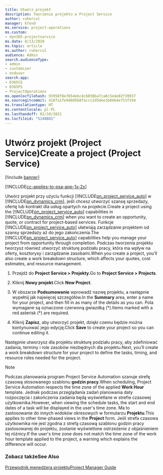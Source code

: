 ```yaml
---
title: Utwórz projekt
description: Tworzenie projektu w Project Service
author: ruhercul
manager: kfend
ms.service: project-operations
ms.custom:
- dyn365-projectservice
ms.date: 8/13/2020
ms.topic: article
ms.author: ruhercul
audience: Admin
search.audienceType:
- admin
- customizer
- enduser
search.app:
- D365CE
- D365PS
- ProjectOperations
ms.openlocfilehash: 93958f8e7654ebc4cb038ba7ca0c5e4e02f39937
ms.sourcegitcommit: 418fa1fe9d605b8faccc2d5dee1b04b4e753f194
ms.translationtype: HT
ms.contentlocale: pl-PL
ms.lasthandoff: 02/10/2021
ms.locfileid: "5148881"
---
```

# <a name="create-a-project-project-service"></a><span data-ttu-id="ab426-103">Utwórz projekt (Project Service)</span><span class="sxs-lookup"><span data-stu-id="ab426-103">Create a project (Project Service)</span></span>

[!include [banner](../includes/psa-now-project-operations.md)]

[!INCLUDE[cc-applies-to-psa-app-1x-2x](../includes/cc-applies-to-psa-app-1x-2x.md)]

<span data-ttu-id="ab426-104">Utwórz projekt przy użyciu funkcji [!INCLUDE[pn_project_service_auto](../includes/pn-project-service-auto.md)] w [!INCLUDE[pn_dynamics_crm](../includes/pn-dynamics-crm.md)], jeśli chcesz utworzyć szansę sprzedaży, ofertę lub kontrakt dla usług opartych na projekcie.</span><span class="sxs-lookup"><span data-stu-id="ab426-104">Create a project using the [!INCLUDE[pn_project_service_auto](../includes/pn-project-service-auto.md)] capabilities in [!INCLUDE[pn_dynamics_crm](../includes/pn-dynamics-crm.md)] when you want to create an opportunity, quote, or contract for project-based services.</span></span> <span data-ttu-id="ab426-105">Funkcje [!INCLUDE[pn_project_service_auto](../includes/pn-project-service-auto.md)] ułatwiają zarządzanie projektem od szansy sprzedaży aż do jego zakończenia.</span><span class="sxs-lookup"><span data-stu-id="ab426-105">The [!INCLUDE[pn_project_service_auto](../includes/pn-project-service-auto.md)] capabilities help you manage your project from opportunity through completion.</span></span> <span data-ttu-id="ab426-106">Podczas tworzenia projektu tworzysz również utworzyć strukturę podziału pracy, która ma wpływ na oferty, kosztorysy i zarządzanie zasobami.</span><span class="sxs-lookup"><span data-stu-id="ab426-106">When you create a project, you’ll also create a work breakdown structure, which affects your quotes, cost estimates, and resource management.</span></span>  
  
1.  <span data-ttu-id="ab426-107">Przejdź do **Project Service > Projekty**.</span><span class="sxs-lookup"><span data-stu-id="ab426-107">Go to **Project Service > Projects**.</span></span>  
  
2.  <span data-ttu-id="ab426-108">Kliknij **Nowy projekt**.</span><span class="sxs-lookup"><span data-stu-id="ab426-108">Click **New Project**.</span></span>  
  
3.  <span data-ttu-id="ab426-109">W obszarze **Podsumowanie** wprowadź nazwę projektu, a następnie wypełnij jak najwięcej szczegółów.</span><span class="sxs-lookup"><span data-stu-id="ab426-109">In the **Summary** area, enter a name for your project, and then fill in as many of the details as you can.</span></span> <span data-ttu-id="ab426-110">Pola wymagane są oznaczone czerwoną gwiazdką (\*).</span><span class="sxs-lookup"><span data-stu-id="ab426-110">Items marked with a red asterisk (\*) are required.</span></span>  
  
4.  <span data-ttu-id="ab426-111">Kliknij **Zapisz**, aby utworzyć projekt, dzięki czemu będzie można kontynuować jego edycję.</span><span class="sxs-lookup"><span data-stu-id="ab426-111">Click **Save** to create your project so you can continue editing it.</span></span>  
  
<span data-ttu-id="ab426-112">Następnie utworzysz dla projektu strukturę podziału pracy, aby zdefiniować zadania, terminy i role zasobów niezbędnych dla projektu.</span><span class="sxs-lookup"><span data-stu-id="ab426-112">Next, you’ll create a work breakdown structure for your project to define the tasks, timing, and resource roles needed for the project.</span></span>  

> [!NOTE]
> <span data-ttu-id="ab426-113">Podczas planowania program Project Service Automation szanuje strefę czasową stosowanego szablonu **godzin pracy**.</span><span class="sxs-lookup"><span data-stu-id="ab426-113">When scheduling, Project Service Automation respects the time zone of the applied **Work Hour** template.</span></span> <span data-ttu-id="ab426-114">Jednak podczas przeglądania zadań planowania daty rozpoczęcia i zakończenia zadania będą wyświetlane w strefie czasowej użytkownika.</span><span class="sxs-lookup"><span data-stu-id="ab426-114">However, when viewing the schedule tasks, the start and end dates of a task will be displayed in the user's time zone.</span></span> <span data-ttu-id="ab426-115">Ma to zastosowanie do innych widoków okresowych w formularzu **Projektu**.</span><span class="sxs-lookup"><span data-stu-id="ab426-115">This applies to other time-phased views in the **Project** form.</span></span> <span data-ttu-id="ab426-116">Jeśli strefa czasowa użytkownika nie jest zgodna z strefą czasową szablonu godzin pracy zastosowanej do projektu, zostanie wyświetlone ostrzeżenie z objaśnieniem tej różnicy.</span><span class="sxs-lookup"><span data-stu-id="ab426-116">If the user's time zone does not match the time zone of the work hour template applied to the project, a warning which explains the difference will occur.</span></span> 
  
### <a name="see-also"></a><span data-ttu-id="ab426-117">Zobacz także</span><span class="sxs-lookup"><span data-stu-id="ab426-117">See Also</span></span>  
 [<span data-ttu-id="ab426-118">Przewodnik menedżera projektu</span><span class="sxs-lookup"><span data-stu-id="ab426-118">Project Manager Guide</span></span>](../psa/project-manager-guide.md)
